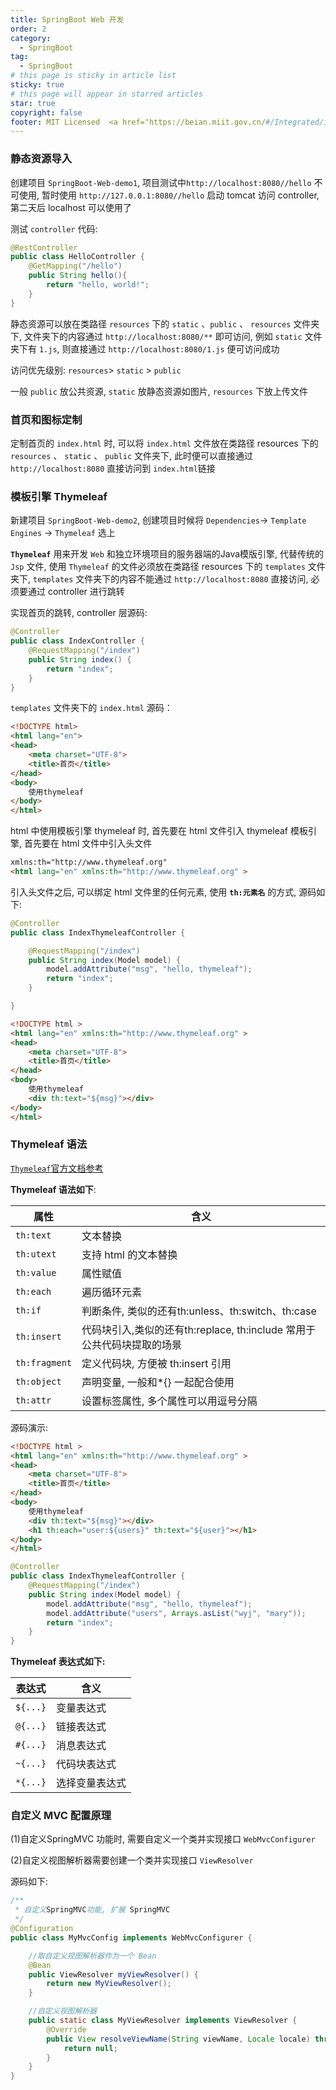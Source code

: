 ```yaml
---
title: SpringBoot Web 开发
order: 2
category:
  - SpringBoot
tag:
  - SpringBoot
# this page is sticky in article list
sticky: true
# this page will appear in starred articles
star: true
copyright: false
footer: MIT Licensed  <a href="https://beian.miit.gov.cn/#/Integrated/index" target="_blank">浙ICP备2022028662号-1</a> | Copyright © 2022-present <a href="https://github.com/CodingLifeVV" target="_blank">CodingLifeVV</a> </p> 内容创作不易，引用请注明出处，网站已备案，切勿侵权
---
```



### 静态资源导入

创建项目 `SpringBoot-Web-demo1`, 项目测试中`http://localhost:8080//hello` 不可使用, 暂时使用
`http://127.0.0.1:8080//hello` 启动 tomcat 访问 controller, 第二天后 localhost 可以使用了

测试 `controller` 代码: 

```java
@RestController
public class HelloController {
    @GetMapping("/hello")
    public String hello(){
        return "hello, world!";
    }
}
```

静态资源可以放在类路径 `resources` 下的 `static` 、`public` 、  `resources` 文件夹下, 文件夹下的内容通过 `http://localhost:8080/**` 即可访问, 例如 `static` 文件夹下有 `1.js`, 则直接通过 `http://localhost:8080/1.js` 便可访问成功

访问优先级别: `resources`> `static` > `public`

一般 `public` 放公共资源, `static` 放静态资源如图片, `resources` 下放上传文件


### 首页和图标定制

定制首页的 `index.html` 时, 可以将 `index.html` 文件放在类路径 resources 下的 `resources` 、 `static` 、 `public` 文件夹下, 此时便可以直接通过 `http://localhost:8080` 直接访问到 `index.html`链接

### 模板引擎 Thymeleaf

新建项目 `SpringBoot-Web-demo2`, 创建项目时候将 `Dependencies`-> `Template Engines` -> `Thymeleaf` 选上

**`Thymeleaf`** 用来开发 `Web`  和独立环境项目的服务器端的Java模版引擎, 代替传统的 `Jsp` 文件, 使用 `Thymeleaf` 的文件必须放在类路径 resources 下的 `templates` 文件夹下, `templates` 文件夹下的内容不能通过 
`http://localhost:8080` 直接访问, 必须要通过 controller 进行跳转

实现首页的跳转, controller 层源码:

```java
@Controller
public class IndexController {
    @RequestMapping("/index")
    public String index() {
        return "index";
    }
}
```

`templates` 文件夹下的 `index.html` 源码：

```html
<!DOCTYPE html>
<html lang="en">
<head>
    <meta charset="UTF-8">
    <title>首页</title>
</head>
<body>
    使用thymeleaf
</body>
</html>
```

html 中使用模板引擎 thymeleaf 时, 首先要在 html 文件引入 thymeleaf 模板引擎, 首先要在 html 文件中引入头文件

```html
xmlns:th="http://www.thymeleaf.org" 
<html lang="en" xmlns:th="http://www.thymeleaf.org" >
```

引入头文件之后, 可以绑定 html 文件里的任何元素, 使用 **`th:元素名`** 的方式, 源码如下:


```java
@Controller
public class IndexThymeleafController {

    @RequestMapping("/index")
    public String index(Model model) {
        model.addAttribute("msg", "hello, thymeleaf");
        return "index";
    }

}
```


```html
<!DOCTYPE html >
<html lang="en" xmlns:th="http://www.thymeleaf.org" >
<head>
    <meta charset="UTF-8">
    <title>首页</title>
</head>
<body>
    使用thymeleaf
    <div th:text="${msg}"></div>
</body>
</html>
```

### Thymeleaf 语法

[`Thymeleaf`官方文档参考](https://www.thymeleaf.org/doc/tutorials/3.0/usingthymeleaf.pdf)

**Thymeleaf 语法如下**:

| 属性          | 含义                                                         |
| ------------- | ------------------------------------------------------------ |
| `th:text`     | 文本替换                                                     |
| `th:utext`    | 支持 html 的文本替换                                         |
| `th:value`    | 属性赋值                                                     |
| `th:each`     | 遍历循环元素                                                 |
| `th:if`       | 判断条件, 类似的还有th:unless、th:switch、th:case            |
| `th:insert`   | 代码块引入,类似的还有th:replace, th:include 常用于公共代码块提取的场景 |
| `th:fragment` | 定义代码块, 方便被 th:insert 引用                            |
| `th:object`   | 声明变量, 一般和*{} 一起配合使用                             |
| `th:attr`     | 设置标签属性, 多个属性可以用逗号分隔                         |

源码演示:

```html
<!DOCTYPE html >
<html lang="en" xmlns:th="http://www.thymeleaf.org" >
<head>
    <meta charset="UTF-8">
    <title>首页</title>
</head>
<body>
    使用thymeleaf
    <div th:text="${msg}"></div>
    <h1 th:each="user:${users}" th:text="${user}"></h1>
</body>
</html>
```


```java
@Controller
public class IndexThymeleafController {
    @RequestMapping("/index")
    public String index(Model model) {
        model.addAttribute("msg", "hello, thymeleaf");
        model.addAttribute("users", Arrays.asList("wyj", "mary"));
        return "index";
    }
}
```

**Thymeleaf 表达式如下:**


| 表达式   | 含义           |
| -------- | -------------- |
| `${...}` | 变量表达式     |
| `@{...}` | 链接表达式     |
| `#{...}` | 消息表达式     |
| `~{...}` | 代码块表达式   |
| `*{...}` | 选择变量表达式 |


### 自定义 MVC  配置原理

(1)自定义SpringMVC 功能时, 需要自定义一个类并实现接口 `WebMvcConfigurer`

(2)自定义视图解析器需要创建一个类并实现接口 `ViewResolver`

源码如下:

```java
/**
 * 自定义SpringMVC功能, 扩展 SpringMVC
 */
@Configuration
public class MyMvcConfig implements WebMvcConfigurer {

    //取自定义视图解析器作为一个 Bean
    @Bean
    public ViewResolver myViewResolver() {
        return new MyViewResolver();
    }

    //自定义视图解析器
    public static class MyViewResolver implements ViewResolver {
        @Override
        public View resolveViewName(String viewName, Locale locale) throws Exception {
            return null;
        }
    }
}
```